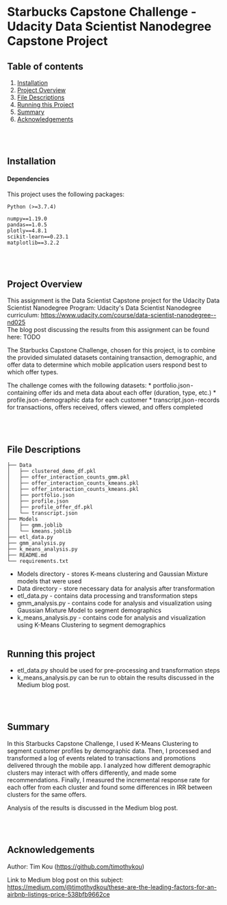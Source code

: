 #  Starbucks Capstone Challenge - Udacity Data Scientist Nanodegree Capstone Project

## Table of contents

1. [Installation](#installation)
2. [Project Overview](#project-overview)
3. [File Descriptions](#file-descriptions)
4. [Running this Project](#running-this-project)
5. [Summary](#summary)
6. [Acknowledgements](#acknowledgements)    
  
<br>  <br />  

## Installation

#### Dependencies
This project uses the following packages:
    
    Python (>=3.7.4)

    numpy==1.19.0
    pandas==1.0.5
    plotly==4.8.1
    scikit-learn==0.23.1
    matplotlib==3.2.2
<br>  <br />  

## Project Overview 
This assignment is the Data Scientist Capstone project for the Udacity Data Scientist Nanodegree Program:
    Udacity's Data Scientist Nanodegree curriculum: https://www.udacity.com/course/data-scientist-nanodegree--nd025  
The blog post discussing the results from this assignment can be found here: TODO

The Starbucks Capstone Challenge, chosen for this project, is to combine the provided simulated datasets containing transaction, demographic, and offer data to determine which mobile application users respond best to which offer types.


The challenge comes with the following datasets:
    * portfolio.json - containing offer ids and meta data about each offer (duration, type, etc.)
    * profile.json - demographic data for each customer
    * transcript.json - records for transactions, offers received, offers viewed, and offers completed

<br>  <br />  

## File Descriptions

```
├── Data
│   ├── clustered_demo_df.pkl
│   ├── offer_interaction_counts_gmm.pkl
│   ├── offer_interaction_counts_kmeans.pkl
│   ├── offer_interaction_counts_kmeans.pkl
│   ├── portfolio.json
│   ├── profile.json
│   ├── profile_offer_df.pkl
│   └── transcript.json
├── Models
│   ├── gmm.joblib
│   └── kmeans.joblib
├── etl_data.py
├── gmm_analysis.py
├── k_means_analysis.py
├── README.md
└── requirements.txt
```

- Models directory - stores K-means clustering and Gaussian Mixture models that were used
- Data directory  - store necessary data for analysis after transformation
- etl_data.py - contains data processing and transformation steps
- gmm_analysis.py - contains code for analysis and visualization using Gaussian Mixture Model to segment demographics
- k_means_analysis.py - contains code for analysis and visualization using K-Means Clustering to segment demographics
<br>  <br />  

## Running this project
- etl_data.py should be used for pre-processing and transformation steps
- k_means_analysis.py can be run to obtain the results discussed in the Medium blog post.


<br>  <br />  
## Summary
In this Starbucks Capstone Challenge, I used K-Means Clustering to segment customer profiles by demographic data. Then, I processed and transformed a log of events related to transactions and promotions delivered through the mobile app. I analyzed how different demographic clusters may interact with offers differently, and made some recommendations. Finally, I measured the incremental response rate for each offer from each cluster and found some differences in IRR between clusters for the same offers.

Analysis of the results is discussed in the Medium blog post.

<br>  <br />  
## Acknowledgements
Author: Tim Kou (https://github.com/timothykou)

Link to Medium blog post on this subject: https://medium.com/@timothydkou/these-are-the-leading-factors-for-an-airbnb-listings-price-538bfb9662ce
